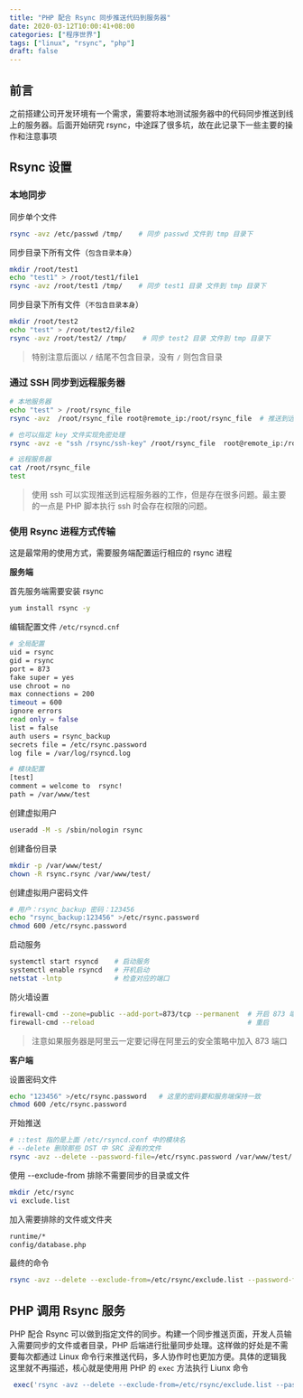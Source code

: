 ```yaml
---
title: "PHP 配合 Rsync 同步推送代码到服务器"
date: 2020-03-12T10:00:41+08:00
categories: ["程序世界"]
tags: ["linux", "rsync", "php"]
draft: false
---
```


## 前言

之前搭建公司开发环境有一个需求，需要将本地测试服务器中的代码同步推送到线上的服务器。后面开始研究 rsync，中途踩了很多坑，故在此记录下一些主要的操作和注意事项

## Rsync 设置


### 本地同步

同步单个文件
```bash
rsync -avz /etc/passwd /tmp/    # 同步 passwd 文件到 tmp 目录下
```

同步目录下所有文件（`包含目录本身`）
```bash
mkdir /root/test1
echo "test1" > /root/test1/file1
rsync -avz /root/test1 /tmp/    # 同步 test1 目录 文件到 tmp 目录下
```

同步目录下所有文件（`不包含目录本身`）
```bash
mkdir /root/test2
echo "test" > /root/test2/file2
rsync -avz /root/test2/ /tmp/    # 同步 test2 目录 文件到 tmp 目录下
```
> 特别注意后面以 `/` 结尾不包含目录，没有 `/` 则包含目录

### 通过 SSH 同步到远程服务器
```bash
# 本地服务器
echo "test" > /root/rsync_file 
rsync -avz  /root/rsync_file root@remote_ip:/root/rsync_file  # 推送到远程服务器

# 也可以指定 key 文件实现免密处理
rsync -avz -e "ssh /rsync/ssh-key" /root/rsync_file  root@remote_ip:/root/rsync_file

# 远程服务器
cat /root/rsync_file
test
```

> 使用 ssh 可以实现推送到远程服务器的工作，但是存在很多问题。最主要的一点是 PHP 脚本执行 ssh 时会存在权限的问题。

### 使用 Rsync 进程方式传输

这是最常用的使用方式，需要服务端配置运行相应的 rsync 进程

**服务端**

首先服务端需要安装 rsync 

```bash
yum install rsync -y
```
编辑配置文件 `/etc/rsyncd.cnf`  
```bash
# 全局配置
uid = rsync
gid = rsync
port = 873
fake super = yes
use chroot = no
max connections = 200
timeout = 600
ignore errors
read only = false
list = false
auth users = rsync_backup
secrets file = /etc/rsync.password
log file = /var/log/rsyncd.log

# 模块配置
[test]
comment = welcome to  rsync!
path = /var/www/test
```

创建虚拟用户
```bash
useradd -M -s /sbin/nologin rsync
```

创建备份目录
```bash
mkdir -p /var/www/test/
chown -R rsync.rsync /var/www/test/ 
```

创建虚拟用户密码文件
```bash
# 用户：rsync_backup 密码：123456
echo "rsync_backup:123456" >/etc/rsync.password    
chmod 600 /etc/rsync.password
```

启动服务
```bash
systemctl start rsyncd    # 启动服务
systemctl enable rsyncd   # 开机启动
netstat -lntp             # 检查对应的端口
```

防火墙设置
```bash
firewall-cmd --zone=public --add-port=873/tcp --permanent  # 开启 873 端口
firewall-cmd --reload                                      # 重启
```
> 注意如果服务器是阿里云一定要记得在阿里云的安全策略中加入 873 端口


**客户端**

设置密码文件
```bash
echo "123456" >/etc/rsync.password   # 这里的密码要和服务端保持一致
chmod 600 /etc/rsync.password
```

开始推送

```bash
# ::test 指的是上面 /etc/rsyncd.conf 中的模块名 
# --delete 删除那些 DST 中 SRC 没有的文件
rsync -avz --delete --password-file=/etc/rsync.password /var/www/test/ rsync_backup@remote_ip::test
```

使用 --exclude-from 排除不需要同步的目录或文件

```bash
mkdir /etc/rsync
vi exclude.list
```

加入需要排除的文件或文件夹

```bash
runtime/*
config/database.php
```

最终的命令
```bash
rsync -avz --delete --exclude-from=/etc/rsync/exclude.list --password-file=/etc/rsync.password /var/www/test/ rsync_backup@remote_ip::test
```


## PHP 调用 Rsync 服务

PHP 配合 Rsync 可以做到指定文件的同步。构建一个同步推送页面，开发人员输入需要同步的文件或者目录，PHP 后端进行批量同步处理。这样做的好处是不需要每次都通过 Linux 命令行来推送代码，多人协作时也更加方便。具体的逻辑我这里就不再描述，核心就是使用用 PHP 的 `exec` 方法执行 Liunx 命令
```php
 exec('rsync -avz --delete --exclude-from=/etc/rsync/exclude.list --password-file=/etc/rsnyc.password rsync_backup@remote_ip::test 2>&1', $output, $return_var);
```


